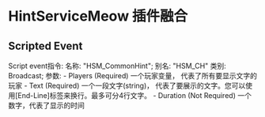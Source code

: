 # HintServiceMeow 插件融合
## Scripted Event
Script event指令:
    名称: "HSM_CommonHint";
    别名: "HSM_CH" 
    类别: Broadcast;
    参数:
    - Players (Required)
        一个玩家变量， 代表了所有要显示文字的玩家 
    - Text (Required) 
        一个一段文字(string)， 代表了要展示的文字。您可以使用[End-Line]标签来换行。最多可分4行文字。
    - Duration (Not Required)
        一个数字，代表了显示的时间